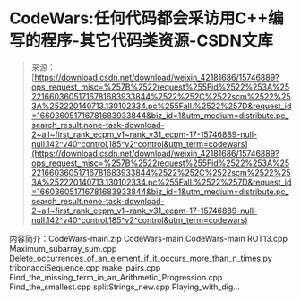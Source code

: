 <!--yml
category: codewars
date: 2022-08-13 11:29:36
-->

# CodeWars:任何代码都会采访用C++编写的程序-其它代码类资源-CSDN文库

> 来源：[https://download.csdn.net/download/weixin_42181686/15746889?ops_request_misc=%257B%2522request%255Fid%2522%253A%2522166036051716781683933844%2522%252C%2522scm%2522%253A%252220140713.130102334.pc%255Fall.%2522%257D&request_id=166036051716781683933844&biz_id=1&utm_medium=distribute.pc_search_result.none-task-download-2~all~first_rank_ecpm_v1~rank_v31_ecpm-17-15746889-null-null.142^v40^control,185^v2^control&utm_term=codewars](https://download.csdn.net/download/weixin_42181686/15746889?ops_request_misc=%257B%2522request%255Fid%2522%253A%2522166036051716781683933844%2522%252C%2522scm%2522%253A%252220140713.130102334.pc%255Fall.%2522%257D&request_id=166036051716781683933844&biz_id=1&utm_medium=distribute.pc_search_result.none-task-download-2~all~first_rank_ecpm_v1~rank_v31_ecpm-17-15746889-null-null.142^v40^control,185^v2^control&utm_term=codewars)

内容简介：CodeWars-main.zip CodeWars-main CodeWars-main ROT13.cpp Maximum_subarray_sum.cpp Delete_occurrences_of_an_element_if_it_occurs_more_than_n_times.py tribonacciSequence.cpp make_pairs.cpp Find_the_missing_term_in_an_Arithmetic_Progression.cpp Find_the_smallest.cpp splitStrings_new.cpp Playing_with_dig...